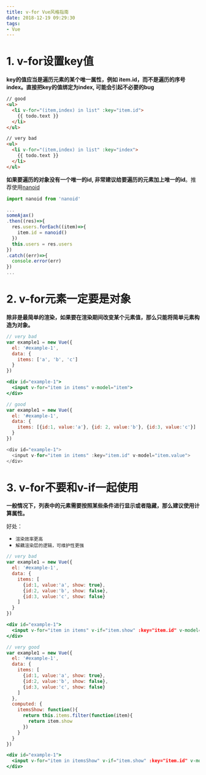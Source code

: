 ```yaml
---
title: v-for Vue风格指南
date: 2018-12-19 09:29:30
tags:
- Vue
---
```



# 1. v-for设置key值

**key的值应当是遍历元素的某个唯一属性，例如 item.id，而不是遍历的序号index。直接把key的值绑定为index, 可能会引起不必要的bug**

```html
// good
<ul>
  <li v-for="(item,index) in list" :key="item.id">
    {{ todo.text }}
  </li>
</ul>

// very bad
<ul>
  <li v-for="(item,index) in list" :key="index">
    {{ todo.text }}
  </li>
</ul>
```

**如果要遍历的对象没有一个唯一的id, 非常建议给要遍历的元素加上唯一的id**。推荐使用[nanoid](https://github.com/ai/nanoid)

```js
import nanoid from 'nanoid'

...
someAjax()
.then((res)=>{
  res.users.forEach((item)=>{
    item.id = nanoid()
  })
  this.users = res.users
})
.catch((err)=>{
  console.error(err)
})
...
```

# 2. v-for元素一定要是对象

**除非是最简单的渲染，如果要在渲染期间改变某个元素值，那么只能将简单元素构造为对象。**

```jsx
// very bad
var example1 = new Vue({
  el: '#example-1',
  data: {
    items: ['a', 'b', 'c']
  }
})

<div id="example-1">
  <input v-for="item in items" v-model="item">
</div>
```

```js
// good
var example1 = new Vue({
  el: '#example-1',
  data: {
    items: [{id:1, value:'a'}, {id: 2, value:'b'}, {id:3, value:'c'}]
  }
})

<div id="example-1">
  <input v-for="item in items" :key="item.id" v-model="item.value">
</div>
```


# 3. v-for不要和v-if一起使用

**一般情况下，列表中的元素需要按照某些条件进行显示或者隐藏，那么建议使用计算属性。**

好处：

- `渲染效率更高`
- `解藕渲染层的逻辑，可维护性更强`

```jsx
// very bad
var example1 = new Vue({
  el: '#example-1',
  data: {
    items: [
      {id:1, value:'a', show: true}, 
      {id:2, value:'b', show: false}, 
      {id:3, value:'c', show: false}
    ]
  }
})

<div id="example-1">
  <input v-for="item in items" v-if="item.show" :key="item.id" v-model="item.value">
</div>
```

```jsx
// very good
var example1 = new Vue({
  el: '#example-1',
  data: {
    items: [
      {id:1, value:'a', show: true}, 
      {id:2, value:'b', show: false}, 
      {id:3, value:'c', show: false}
    ]
  },
  computed: {
    itemsShow: function(){
      return this.items.filter(function(item){
        return item.show
      })
    }
  }
})

<div id="example-1">
  <input v-for="item in itemsShow" v-if="item.show" :key="item.id" v-model="item.value">
</div>
```
